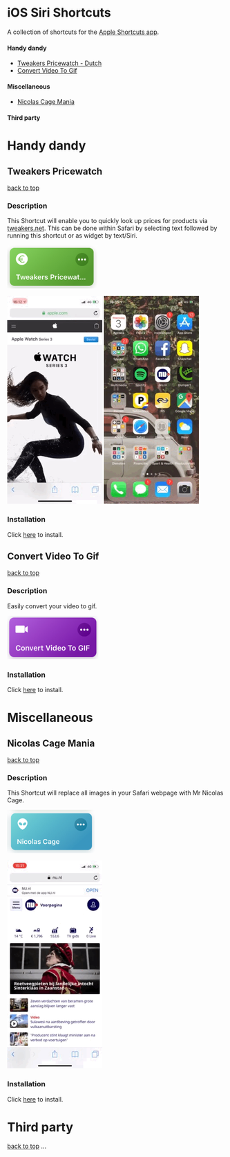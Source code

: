 # iOS Siri Shortcuts
A collection of shortcuts for the [Apple Shortcuts app](https://itunes.apple.com/us/developer/apple/id642218247?mt=8).

#### Handy dandy
- [Tweakers Pricewatch - Dutch](#tweakers-pricewatch)
- [Convert Video To Gif](#convert-video-to-gif)

#### Miscellaneous
- [Nicolas Cage Mania](#nicolas-cage-mania)

#### Third party

# Handy dandy

## Tweakers Pricewatch
[back to top](#readme) 
### Description
This Shortcut will enable you to quickly look up prices for products via [tweakers.net](https://tweakers.net/). This can be done within Safari by selecting text followed by running this shortcut or as widget by text/Siri.

<img src="assets/pricewatch.jpg?raw=true" height="100">

![](assets/pricewatch-selection.GIF)         ![](assets/pricewatch-text.GIF)

### Installation
Click [here](shortcuts/Tweakers%20pricewatch.shortcut?raw=true) to install.

## Convert Video To Gif
[back to top](#readme) 
### Description
Easily convert your video to gif.

<img src="assets/videotogif.jpg?raw=true" height="100">

### Installation
Click [here](shortcuts/Convert%20Video%20To%20GIF.shortcut?raw=true) to install.

# Miscellaneous

## Nicolas Cage Mania
[back to top](#readme) 
### Description
This Shortcut will replace all images in your Safari webpage with Mr Nicolas Cage.

<img src="assets/nicolas.jpg?raw=true" height="100">

![](assets/nicolas.GIF)

### Installation
Click [here](shortcuts/Nicolas%20Cage.shortcut?raw=true) to install.

# Third party
[back to top](#readme) 
...
